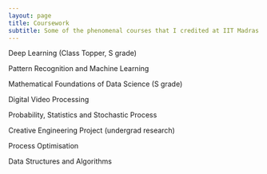 ```yaml
---
layout: page
title: Coursework
subtitle: Some of the phenomenal courses that I credited at IIT Madras.
---
```



Deep Learning (Class Topper, S grade) 

Pattern Recognition and Machine Learning 

Mathematical Foundations of Data Science (S grade) 

Digital Video Processing 

Probability, Statistics and Stochastic Process 

Creative Engineering Project (undergrad research) 

Process Optimisation 

Data Structures and Algorithms
